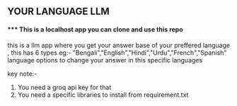 ## YOUR LANGUAGE LLM

#### *** This is a localhost app you can clone and use this repo

this is a llm app where you get your answer base of your preffered language , this has 6 types eg:- "Bengali","English","Hindi","Urdu","French","Spanish"
language options to change your answer in this specific languages 


key note:- 
1) You need a groq api key for that
2) You need a specific libraries to install from requirement.txt
